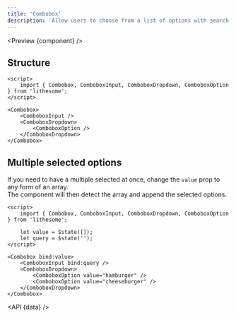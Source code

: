 ```yaml
---
title: 'Combobox'
description: 'Allow users to choose from a list of options with search filtering functionality.'
---
```


<script>
	import {API, Preview} from '$site/index.ts';
	import data from '$ref/combobox.ts';
	import component from '$site/previews/combobox.svelte';
</script>

<Preview {component} />

## Structure

```svelte
<script>
	import { Combobox, ComboboxInput, ComboboxDropdown, ComboboxOption } from 'lithesome';
</script>

<Combobox>
	<ComboboxInput />
	<ComboboxDropdown>
		<ComboboxOption />
	</ComboboxDropdown>
</Combobox>
```

## Multiple selected options

If you need to have a multiple selected at once, change the `value` prop to any form of an array.  
The component will then detect the array and append the selected options.

```svelte
<script>
	import { Combobox, ComboboxInput, ComboboxDropdown, ComboboxOption } from 'lithesome';

	let value = $state([]);
	let query = $state('');
</script>

<Combobox bind:value>
	<ComboboxInput bind:query />
	<ComboboxDropdown>
		<ComboboxOption value="hamburger" />
		<ComboboxOption value="cheeseburger" />
	</ComboboxDropdown>
</Combobox>
```

<API {data} />
